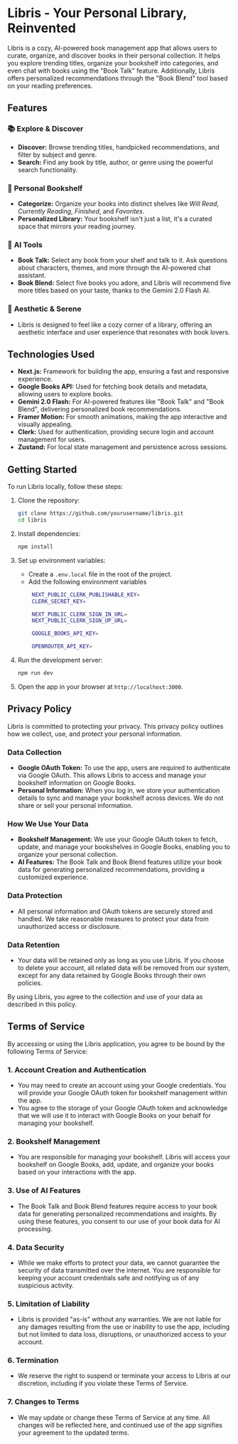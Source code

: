 # Libris - Your Personal Library, Reinvented

Libris is a cozy, AI-powered book management app that allows users to curate, organize, and discover books in their personal collection. It helps you explore trending titles, organize your bookshelf into categories, and even chat with books using the "Book Talk" feature. Additionally, Libris offers personalized recommendations through the "Book Blend" tool based on your reading preferences.

## Features

### 📚 **Explore & Discover**

- **Discover:** Browse trending titles, handpicked recommendations, and filter by subject and genre.
- **Search:** Find any book by title, author, or genre using the powerful search functionality.

### 🏡 **Personal Bookshelf**

- **Categorize:** Organize your books into distinct shelves like _Will Read_, _Currently Reading_, _Finished_, and _Favorites_.
- **Personalized Library:** Your bookshelf isn't just a list, it's a curated space that mirrors your reading journey.

### 🧠 **AI Tools**

- **Book Talk:** Select any book from your shelf and talk to it. Ask questions about characters, themes, and more through the AI-powered chat assistant.
- **Book Blend:** Select five books you adore, and Libris will recommend five more titles based on your taste, thanks to the Gemini 2.0 Flash AI.

### 🌱 **Aesthetic & Serene**

- Libris is designed to feel like a cozy corner of a library, offering an aesthetic interface and user experience that resonates with book lovers.

## Technologies Used

- **Next.js:** Framework for building the app, ensuring a fast and responsive experience.
- **Google Books API:** Used for fetching book details and metadata, allowing users to explore books.
- **Gemini 2.0 Flash:** For AI-powered features like "Book Talk" and "Book Blend", delivering personalized book recommendations.
- **Framer Motion:** For smooth animations, making the app interactive and visually appealing.
- **Clerk:** Used for authentication, providing secure login and account management for users.
- **Zustand:** For local state management and persistence across sessions.

## Getting Started

To run Libris locally, follow these steps:

1. Clone the repository:

   ```bash
   git clone https://github.com/yourusername/libris.git
   cd libris
   ```

2. Install dependencies:

   ```bash
   npm install
   ```

3. Set up environment variables:
   - Create a `.env.local` file in the root of the project.
   - Add the following environment variables
     ```bash
      NEXT_PUBLIC_CLERK_PUBLISHABLE_KEY=
      CLERK_SECRET_KEY=

      NEXT_PUBLIC_CLERK_SIGN_IN_URL=
      NEXT_PUBLIC_CLERK_SIGN_UP_URL=

      GOOGLE_BOOKS_API_KEY=

      OPENROUTER_API_KEY=
     ```




4. Run the development server:

   ```bash
   npm run dev
   ```

5. Open the app in your browser at `http://localhost:3000`.



## Privacy Policy

Libris is committed to protecting your privacy. This privacy policy outlines how we collect, use, and protect your personal information.

### **Data Collection**
- **Google OAuth Token:** To use the app, users are required to authenticate via Google OAuth. This allows Libris to access and manage your bookshelf information on Google Books.
- **Personal Information:** When you log in, we store your authentication details to sync and manage your bookshelf across devices. We do not share or sell your personal information.

### **How We Use Your Data**
- **Bookshelf Management:** We use your Google OAuth token to fetch, update, and manage your bookshelves in Google Books, enabling you to organize your personal collection.
- **AI Features:** The Book Talk and Book Blend features utilize your book data for generating personalized recommendations, providing a customized experience.

### **Data Protection**
- All personal information and OAuth tokens are securely stored and handled. We take reasonable measures to protect your data from unauthorized access or disclosure.

### **Data Retention**
- Your data will be retained only as long as you use Libris. If you choose to delete your account, all related data will be removed from our system, except for any data retained by Google Books through their own policies.

By using Libris, you agree to the collection and use of your data as described in this policy.

## Terms of Service

By accessing or using the Libris application, you agree to be bound by the following Terms of Service:

### **1. Account Creation and Authentication**
- You may need to create an account using your Google credentials. You will provide your Google OAuth token for bookshelf management within the app.
- You agree to the storage of your Google OAuth token and acknowledge that we will use it to interact with Google Books on your behalf for managing your bookshelf.

### **2. Bookshelf Management**
- You are responsible for managing your bookshelf. Libris will access your bookshelf on Google Books, add, update, and organize your books based on your interactions with the app.

### **3. Use of AI Features**
- The Book Talk and Book Blend features require access to your book data for generating personalized recommendations and insights. By using these features, you consent to our use of your book data for AI processing.

### **4. Data Security**
- While we make efforts to protect your data, we cannot guarantee the security of data transmitted over the internet. You are responsible for keeping your account credentials safe and notifying us of any suspicious activity.

### **5. Limitation of Liability**
- Libris is provided "as-is" without any warranties. We are not liable for any damages resulting from the use or inability to use the app, including but not limited to data loss, disruptions, or unauthorized access to your account.

### **6. Termination**
- We reserve the right to suspend or terminate your access to Libris at our discretion, including if you violate these Terms of Service.

### **7. Changes to Terms**
- We may update or change these Terms of Service at any time. All changes will be reflected here, and continued use of the app signifies your agreement to the updated terms.

